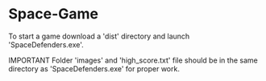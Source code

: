 # Space-Game

To start a game download a 'dist' directory and launch 'SpaceDefenders.exe'. 

IMPORTANT
Folder 'images' and 'high_score.txt' file should be in the same directory as 'SpaceDefenders.exe' for proper work.
